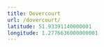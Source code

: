 ```yaml
---
title: Dovercourt
url: /dovercourt/
latitude: 51.93391140000001
longitude: 1.2776636000000001
---
```

